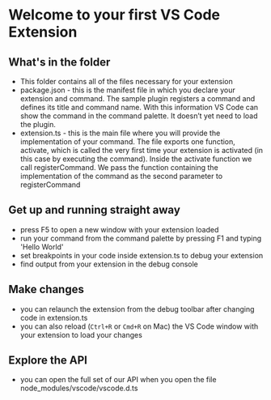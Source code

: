 # Welcome to your first VS Code Extension

## What's in the folder

-   This folder contains all of the files necessary for your extension
-   package.json - this is the manifest file in which you declare your extension
    and command. The sample plugin registers a command and defines its title and
    command name. With this information VS Code can show the command in the
    command palette. It doesn’t yet need to load the plugin.
-   extension.ts - this is the main file where you will provide the
    implementation of your command. The file exports one function, activate,
    which is called the very first time your extension is activated (in this
    case by executing the command). Inside the activate function we call
    registerCommand. We pass the function containing the implementation of the
    command as the second parameter to registerCommand

## Get up and running straight away

-   press F5 to open a new window with your extension loaded
-   run your command from the command palette by pressing F1 and typing 'Hello
    World'
-   set breakpoints in your code inside extension.ts to debug your extension
-   find output from your extension in the debug console

## Make changes

-   you can relaunch the extension from the debug toolbar after changing code in
    extension.ts
-   you can also reload (`Ctrl+R` or `Cmd+R` on Mac) the VS Code window with
    your extension to load your changes

## Explore the API

-   you can open the full set of our API when you open the file
    node_modules/vscode/vscode.d.ts
